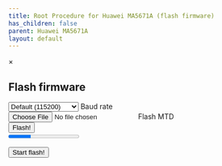 ```yaml
---
title: Root Procedure for Huawei MA5671A (flash firmware)
has_children: false
parent: Huawei MA5671A
layout: default
---
```


<div class="modal" data-jtd-modal="flash-modal" data-jtd-modal-backdrop="static" id="flash-modal">
    <div class="modal-content">
        <div class="modal-header">
        <span class="close">&times;</span>
        <h2>Flash firmware</h2>
        </div>
        <form id="flash-form" class="p-4" novalidate>
            <div class="form-floating mb-3">
                <select class="form-control" placeholder="Baud rate" name="baud-rate" id="baud-rate">
                    <option value="115200" default selected>Default (115200)</option>
                    <option value="921600">Overclock (921600)</option>
                </select>
                <label for="baud-rate">Baud rate</label>
            </div>
            <div class="form-floating mb-3">
                <input type="file" class="form-control" placeholder="Flash MTD" name="flash-mtd" id="flash-mtd" required>
                <label for="flash-mtd">Flash MTD</label>
            </div>
            <div class="mb-3">
                <input type="submit" class="btn btn-primary" value="Flash!">
            </div>
            <progress id="flash-progress" value="32" max="100"> 32% </progress>
        </form>
    </div>
</div>

<button id="flash-start-button" class="btn btn-blue" data-jtd-toogle="modal" data-jtd-target="#flash-modal">Start flash!</button>

<script type="text/javascript" src="/assets/js/serialUtil.js"></script>
<script>
    const acontroller = new AbortController();
    const cs = acontroller.signal;
    let flashModal = document.getElementById("flash-modal");
    let flashForm = document.getElementById("flash-form");
    let flashProgress = document.getElementById("flash-progress");

    flashForm.addEventListener('submit', async function(event) {
        if (!flashForm.checkValidity()) {
            event.preventDefault();
        } else {
            event.preventDefault();

            flashProgress.value = 55;

            var fomrdata = new FormData(flashForm);
            var baudRate = fomrdata.get('baud-rate');
            var file = fomrdata.get('flash-mtd');
            console.log(file);
        }
        [...flashForm.elements].map(e => e.parentNode).forEach(e => e.classList.toggle('was-validated', true));
    });
</script>
